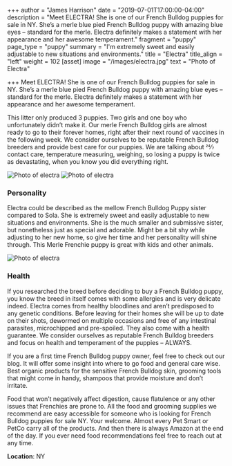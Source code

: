 +++
author = "James Harrison"
date = "2019-07-01T17:00:00-04:00"
description = "Meet ELECTRA! She is one of our French Bulldog puppies for sale in NY. She’s a merle blue pied French Bulldog puppy with amazing blue eyes – standard for the merle. Electra definitely makes a statement with her appearance and her awesome temperament."
fragment = "puppy"
page_type = "puppy"
summary = "I'm extremely sweet and easily adjustable to new situations and environments."
title = "Electra"
title_align = "left"
weight = 102
[asset]
image = "/images/electra.jpg"
text = "Photo of Electra"

+++
Meet ELECTRA! She is one of our French Bulldog puppies for sale in NY. She’s a merle blue pied French Bulldog puppy with amazing blue eyes – standard for the merle. Electra definitely makes a statement with her appearance and her awesome temperament.

This litter only produced 3 puppies. Two girls and one boy who unfortunately didn’t make it. Our merle French Bulldog girls are almost ready to go to their forever homes, right after their next round of vaccines in the following week. We consider ourselves to be reputable French Bulldog breeders and provide best care for our puppies. We are talking about 24⁄7 contact care, temperature measuring, weighing, so losing a puppy is twice as devastating, when you know you did everything right.

![Photo of electra](/images/electra_1.jpg)
![Photo of electra](/images/electra_2.jpg "Electra Silhouete")

### Personality

Electra could be described as the mellow French Bulldog Puppy sister compared to Sola. She is extremely sweet and easily adjustable to new situations and environments. She is the much smaller and submissive sister, but nonetheless just as special and adorable. Might be a bit shy while adjusting to her new home, so give her time and her personality will shine through. This Merle Frenchie puppy is great with kids and other animals.

![Photo of electra](/images/electra_3.jpg)

### Health

If you researched the breed before deciding to buy a French Bulldog puppy, you know the breed in itself comes with some allergies and is very delicate indeed. Electra comes from healthy bloodlines and aren’t predisposed to any genetic conditions. Before leaving for their homes she will be up to date on their shots, dewormed on multiple occasions and free of any intestinal parasites, microchipped and pre-spoiled. They also come with a health guarantee. We consider ourselves as reputable French Bulldog breeders and focus on health and temperament of the puppies – ALWAYS.

If you are a first time French Bulldog puppy owner, feel free to check out our blog. It will offer some insight into where to go food and general care wise. Best organic products for the sensitive French Bulldog skin, grooming tools that might come in handy, shampoos that provide moisture and don’t irritate.

Food that won’t negatively affect digestion, cause flatulence or any other issues that Frenchies are prone to. All the food and grooming supplies we recommend are easy accessible for someone who is looking for French Bulldog puppies for sale NY. Your welcome. Almost every Pet Smart or PetCo carry all of the products. And then there is always Amazon at the end of the day. If you ever need food recommendations feel free to reach out at any time.

**Location**: NY